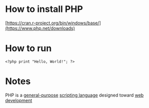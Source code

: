 # How to install PHP

[https://cran.r-project.org/bin/windows/base/](https://www.php.net/downloads)

# How to run

`<?php
print "Hello, World!";
?>`

# Notes

PHP is a [general-purpose](https://en.wikipedia.org/wiki/General-purpose_programming_language) [scripting language](https://en.wikipedia.org/wiki/Scripting_language) designed toward [web development](https://en.wikipedia.org/wiki/Web_development)

